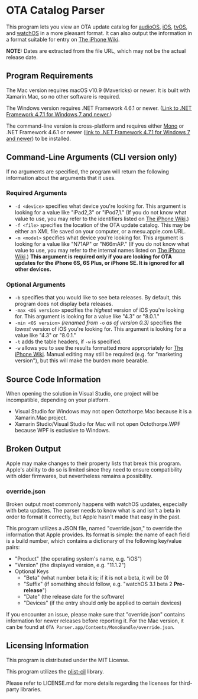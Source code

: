 # OTA Catalog Parser
This program lets you view an OTA update catalog for [audioOS](https://mesu.apple.com/assets/audio/com_apple_MobileAsset_SoftwareUpdate/com_apple_MobileAsset_SoftwareUpdate.xml), [iOS](https://mesu.apple.com/assets/com_apple_MobileAsset_SoftwareUpdate/com_apple_MobileAsset_SoftwareUpdate.xml), [tvOS](https://mesu.apple.com/assets/tv/com_apple_MobileAsset_SoftwareUpdate/com_apple_MobileAsset_SoftwareUpdate.xml), and [watchOS](https://mesu.apple.com/assets/watch/com_apple_MobileAsset_SoftwareUpdate/com_apple_MobileAsset_SoftwareUpdate.xml) in a more pleasant format. It can also output the information in a format suitable for entry on [The iPhone Wiki](https://www.theiphonewiki.com/wiki/OTA_Updates).

__NOTE:__ Dates are extracted from the file URL, which may not be the actual release date.

## Program Requirements
The Mac version requires macOS v10.9 (Mavericks) or newer. It is built with Xamarin.Mac, so no other software is required.

The Windows version requires .NET Framework 4.6.1 or newer. ([Link to .NET Framework 4.7.1 for Windows 7 and newer.](https://support.microsoft.com/kb/4033344))

The command-line version is cross-platform and requires either [Mono](http://www.mono-project.com/) or .NET Framework 4.6.1 or newer ([link to .NET Framework 4.7.1 for Windows 7 and newer](https://support.microsoft.com/kb/4033344)) to be installed.

## Command-Line Arguments (CLI version only)
If no arguments are specified, the program will return the following information about the arguments that it uses.

### Required Arguments
* `-d <device>` specifies what device you're looking for. This argument is looking for a value like "iPad2,3" or "iPod7,1." (If you do not know what value to use, you may refer to the identifiers listed on [The iPhone Wiki](https://www.theiphonewiki.com/wiki/Models).)
* `-f <file>` specifies the location of the OTA update catalog. This may be either an XML file saved on your computer, or a mesu.apple.com URL.
* `-m <model>` specifies what device you're looking for. This argument is looking for a value like "N71AP" or "N66mAP." (If you do not know what value to use, you may refer to the internal names listed on [The iPhone Wiki](https://www.theiphonewiki.com/wiki/Models).) __This argument is required only if you are looking for OTA updates for the iPhone 6S, 6S Plus, or iPhone SE. It is ignored for all other devices.__

### Optional Arguments
* `-b` specifies that you would like to see beta releases. By default, this program does not display beta releases.
* `-max <OS version>` specifies the _highest_ version of iOS you're looking for. This argument is looking for a value like "4.3" or "8.0.1."
* `-min <OS version>` _(renamed from_ `-o` _as of version 0.3)_ specifies the _lowest_ version of iOS you're looking for. This argument is looking for a value like "4.3" or "8.0.1."
* `-t` adds the table headers, if `-w` is specified.
* `-w` allows you to see the results formatted more appropriately for [The iPhone Wiki](https://www.theiphonewiki.com/wiki/OTA_Updates). Manual editing may still be required (e.g. for "marketing version"), but this will make the burden more bearable.

## Source Code Information
When opening the solution in Visual Studio, one project will be incompatible, depending on your platform.

* Visual Studio for Windows may not open Octothorpe.Mac because it is a Xamarin.Mac project.
* Xamarin Studio/Visual Studio for Mac will not open Octothorpe.WPF because WPF is exclusive to Windows.

## Broken Output
Apple may make changes to their property lists that break this program. Apple's ability to do so is limited since they need to ensure compatibility with older firmwares, but nevertheless remains a possibility.

### override.json
Broken output most commonly happens with watchOS updates, especially with beta updates. The parser needs to know what is and isn't a beta in order to format it correctly, but Apple hasn't made that easy in the past.

This program utilizes a JSON file, named "override.json," to override the information that Apple provides. Its format is simple: the name of each field is a build number, which contains a dictionary of the following key/value pairs:

* "Product" (the operating system's name, e.g. "iOS")
* "Version" (the displayed version, e.g. "11.1.2")
* Optional Keys
  * "Beta" (what number beta it is; if it is not a beta, it will be 0)
  * "Suffix" (if something should follow, e.g. "watchOS 3.1 beta 2 **Pre-release**")
  * "Date" (the release date for the software)
  * "Devices" (if the entry should only be applied to certain devices)

If you encounter an issue, please make sure that "override.json" contains information for newer releases before reporting it. For the Mac version, it can be found at `OTA Parser.app/Contents/MonoBundle/override.json`.

## Licensing Information
This program is distributed under the MIT License.

This program utilizes the [plist-cil](https://github.com/claunia/plist-cil) library.

Please refer to LICENSE.md for more details regarding the licenses for third-party libraries.